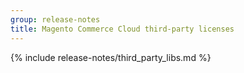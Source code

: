 ```yaml
---
group: release-notes
title: Magento Commerce Cloud third-party licenses
---
```


<!-- The 'packages' variable contains the 'packages' node of the '_data/codebase/v2_2/cloud/composer_lock.json' file
{% assign packages = site.data.codebase.v2_2.cloud.composer_lock.packages %} -->

<!-- The 'packages-dev' variable contains the 'packages-dev' node of the '_data/codebase/v2_2/cloud/composer_lock.json' file
{% assign packages-dev = site.data.codebase.v2_2.cloud.composer_lock.packages-dev %} -->

<!-- The edition variable contains `ece` value from the the _data/var.yml file
{% assign edition = site.data.var.ece %} -->

{% include release-notes/third_party_libs.md %}
